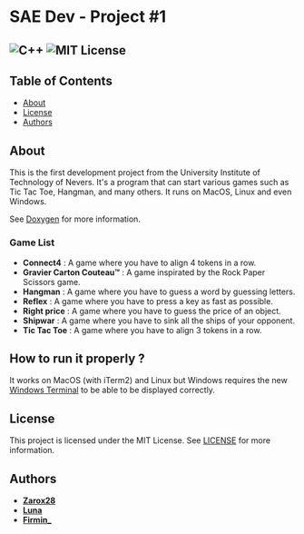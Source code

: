 # SAE Dev - Project #1

![C++](https://img.shields.io/badge/c++-%2300599C.svg?style=for-the-badge&logo=c%2B%2B&logoColor=white)
![MIT License](https://img.shields.io/github/license/Naereen/StrapDown.js.svg?style=for-the-badge)
---

## Table of Contents

- [About](#about)
- [License](#license)
- [Authors](#authors)

## About

This is the first development project from the University Institute of Technology of Nevers. It's a program that can start various games such as Tic Tac Toe, Hangman, and many others. It runs on MacOS, Linux and even Windows.

See [Doxygen](docs/html/index.html) for more information.

### Game List

- **Connect4** : A game where you have to align 4 tokens in a row.
- **Gravier Carton Couteau™** : A game inspirated by the Rock Paper Scissors game.
- **Hangman** : A game where you have to guess a word by guessing letters.
- **Reflex** : A game where you have to press a key as fast as possible.
- **Right price** : A game where you have to guess the price of an object.
- **Shipwar** : A game where you have to sink all the ships of your opponent.
- **Tic Tac Toe** : A game where you have to align 3 tokens in a row.

## How to run it properly ?

It works on MacOS (with iTerm2) and Linux but Windows requires the new [Windows Terminal](https://github.com/microsoft/terminal) to be able to be displayed correctly.

## License

This project is licensed under the MIT License. See [LICENSE](LICENSE) for more information.

## Authors

- [**Zarox28**](https://github.com/Zarox28)
- [**Luna**](https://github.com/0x454d505459)
- [**Firmin_**](https://github.com/firminsurgithub)